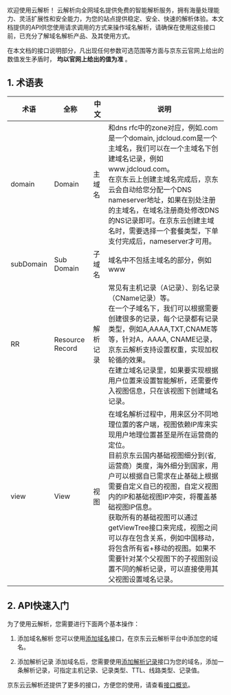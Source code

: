 欢迎使用云解析！
云解析向全网域名提供免费的智能解析服务，拥有海量处理能力、灵活扩展性和安全能力，为您的站点提供稳定、安全、快速的解析体验。本文档提供的API供您使用请求调用的方式来操作域名解析，请确保在使用这些接口前，已充分了解域名解析产品、及其使用方式。

在本文档的接口说明部分，凡出现任何参数可选范围等方面与京东云官网上给出的数值发生矛盾时， **均以官网上给出的值为准** 。

## 1. 术语表

| 术语      | 全称            | 中文     | 说明                                                         |
| --------- | --------------- | -------- | ------------------------------------------------------------ |
| domain    | Domain          | 主域名   | 和dns rfc中的zone对应，例如.com是一个domain, jdcloud.com是一个主域名，我们可以在一个主域名下创建域名记录，例如www.jdcloud.com。<br>在京东云上创建主域名完成后，京东云会自动给您分配一个DNS nameserver地址，如果在别处注册的主域名，在域名注册商处修改DNS的NS记录即可。在京东云创建主域名时，需要选择一个套餐类型，下单支付完成后，nameserver才可用。 |
| subDomain | Sub Domain      | 子域名   | 域名中不包括主域名的部分，例如www                            |
| RR        | Resource Record | 解析记录 | 常见有主机记录（A记录）、别名记录（CName记录）等。<br> 在一个子域名下，我们可以根据需要创建很多的记录，每个记录都有记录类型，例如A,AAAA,TXT,CNAME等等，针对A，AAAA, CNAME记录，京东云解析支持设置权重，实现加权轮循的效果。<br>在建立域名记录里，如果要实现根据用户位置来设置智能解析，还需要传入视图信息，只在该视图下创建域名记录。 |
| view      | View            | 视图     | 在域名解析过程中，用来区分不同地理位置的客户端，视图依赖IP库来实现用户地理位置甚至是所在运营商的定位。<br>目前京东云国内基础视图细分到(省,运营商）类度，海外细分到国家，用户可以根据自已需求在止基础上根据需要自定义自已的视图，自定义视图内的IP和基础视图IP冲突，将覆盖基础视图IP信息。<br>获取所有的基础视图可以通过getViewTree接口来完成，视图之间可以存在包含关系，例如中国移动，将包含所有省+移动的视图。如果不需要针对某个父视图下的子视图别设置不同的解析记录，可以直接使用其父视图设置域名记录。 |

## 2. API快速入门

为了使用云解析，您需要进行下面两个基本操作：

1. 添加域名解析
   您可以使用[添加域名](./Domain-Name-v2/createDomain.md)接口，在京东云云解析平台中添加您的域名。

2. 添加解析记录
   添加域名后，您需要使用[添加解析记录](./Resolution-Record-v2/createResourceRecord.md)接口为您的域名，添加一条解析记录，可指定主机记录、记录类型、TTL、线路类型、记录值。

京东云云解析还提供了更多的接口，方便您的使用，请查看[接口概览](https://docs.jdcloud.com/cn/jd-cloud-dns/api/overview)。